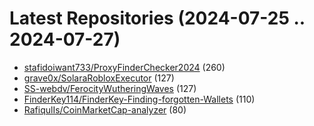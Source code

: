 # Latest Repositories (2024-07-25 .. 2024-07-27)

- [stafidoiwant733/ProxyFinderChecker2024](https://github.com/stafidoiwant733/ProxyFinderChecker2024) (260)
- [grave0x/SolaraRobloxExecutor](https://github.com/grave0x/SolaraRobloxExecutor) (127)
- [SS-webdv/FerocityWutheringWaves](https://github.com/SS-webdv/FerocityWutheringWaves) (127)
- [FinderKey114/FinderKey-Finding-forgotten-Wallets](https://github.com/FinderKey114/FinderKey-Finding-forgotten-Wallets) (110)
- [RafiqulIs/CoinMarketCap-analyzer](https://github.com/RafiqulIs/CoinMarketCap-analyzer) (80)
